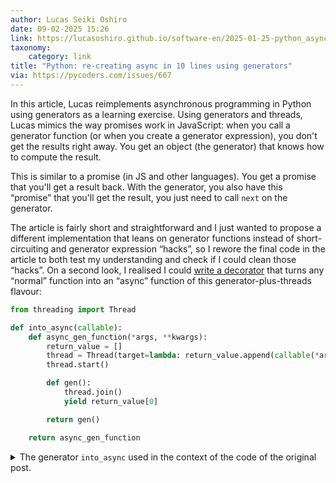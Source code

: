```yaml
---
author: Lucas Seiki Oshiro
date: 09-02-2025 15:26
link: https://lucasoshiro.github.io/software-en/2025-01-25-python_async_iterators/
taxonomy:
    category: link
title: "Python: re-creating async in 10 lines using generators"
via: https://pycoders.com/issues/667
---
```


In this article, Lucas reimplements asynchronous programming in Python using generators as a learning exercise.
Using generators and threads, Lucas mimics the way promises work in JavaScript: when you call a generator function (or when you create a generator expression), you don't get the results right away.
You get an object (the generator) that knows how to compute the result.

This is similar to a promise (in JS and other languages).
You get a promise that you'll get a result back.
With the generator, you also have this “promise” that you'll get the result, you just need to call `next` on the generator.

The article is fairly short and straightforward and I just wanted to propose a different implementation that leans on generator functions instead of short-circuiting and generator expression “hacks”, so I rewore the final code in the article to both test my understanding and check if I could clean those “hacks”.
On a second look, I realised I could [write a decorator](/blog/pydonts/decorators) that turns any “normal” function into an “async” function of this generator-plus-threads flavour:

```py
from threading import Thread

def into_async(callable):
    def async_gen_function(*args, **kwargs):
        return_value = []
        thread = Thread(target=lambda: return_value.append(callable(*args, **kwargs)))
        thread.start()

        def gen():
            thread.join()
            yield return_value[0]

        return gen()

    return async_gen_function
```

<details markdown="1">
<summary>The generator <code>into_async</code> used in the context of the code of the original post.</summary>

```py
from threading import Thread

def into_async(callable):
    def async_gen_function(*args, **kwargs):
        return_value = []
        thread = Thread(target=lambda: return_value.append(callable(*args, **kwargs)))
        thread.start()

        def gen():
            thread.join()
            yield return_value[0]

        return gen()

    return async_gen_function

@into_async
def async_lines(path):
    print("Reading file", path)
    with open(path) as f:
        return_value = list(f)
    print("Finished reading", path)

    return return_value

# NOTE: See the original link for these two files.
# (long1 has ints from range(50_000_000) and long2 has
# ints from range(0, 100_000_000, 2).)
async_lines1 = async_lines('long1.txt')
async_lines2 = async_lines('long2.txt')

def result_gen():
    lines1 = next(async_lines1)
    lines2 = next(async_lines2)
    yield int(lines1[-2]) + int(lines2[-2])

result = result_gen()

print("Result generator created.")
print(next(result))
```

</details>
